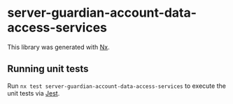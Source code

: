 # server-guardian-account-data-access-services

This library was generated with [Nx](https://nx.dev).

## Running unit tests

Run `nx test server-guardian-account-data-access-services` to execute the unit tests via [Jest](https://jestjs.io).
